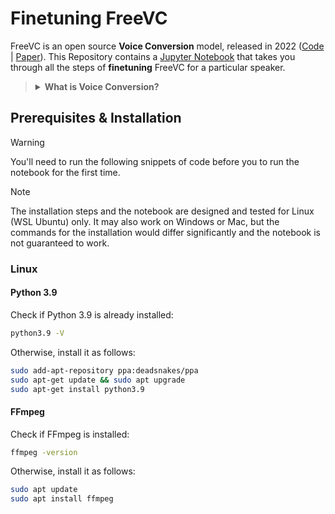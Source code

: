 # Finetuning FreeVC


FreeVC is an open source **Voice Conversion** model, released in 2022 ([Code](https://github.com/OlaWod/FreeVC) | [Paper](https://arxiv.org/abs/2210.15418)). This Repository contains a [Jupyter Notebook](finetune_freevc.ipynb0) that takes you through all the steps of **finetuning** FreeVC for a particular speaker.

><details>
>
>**<summary>What is Voice Conversion?</summary>**
> 
> The goal of voice conversion is to make a recorded utterance of *speaker A* sound like it's being said by *speaker B*. To do so, we essentially want to remove the speaker-specific features of speaker A from the recording, and replace them with speaker B's features. This is different from similar technology such as voice cloning, which achieves a similar output, but on the basis of text-to-speech.
>
></details>

## Prerequisites & Installation

> [!WARNING]
> You'll need to run the following snippets of code before you to run the notebook for the first time.

> [!NOTE]
> The installation steps and the notebook are designed and tested for Linux (WSL Ubuntu) only. It may also work on Windows or Mac, but the commands for the installation would differ significantly and the notebook is not guaranteed to work.

### Linux

#### Python 3.9

Check if Python 3.9 is already installed:

```bash
python3.9 -V
```

Otherwise, install it as follows:
```bash
sudo add-apt-repository ppa:deadsnakes/ppa
sudo apt-get update && sudo apt upgrade
sudo apt-get install python3.9
```


#### FFmpeg

Check if FFmpeg is installed:
```bash
ffmpeg -version
```

Otherwise, install it as follows:
```bash
sudo apt update
sudo apt install ffmpeg
```